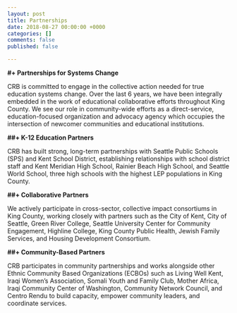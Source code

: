 ```yaml
---
layout: post
title: Partnerships
date: 2018-08-27 00:00:00 +0000
categories: []
comments: false
published: false

---
```

**#+ Partnerships for Systems Change**

CRB is committed to engage in the collective action needed for true education systems change. Over the last 6 years, we have been integrally embedded in the work of educational collaborative efforts throughout King County. We see our role in community-wide efforts as a direct-service, education-focused organization and advocacy agency which occupies the intersection of newcomer communities and educational institutions.

**##+ K-12 Education Partners**

CRB has built strong, long-term partnerships with Seattle Public Schools (SPS) and Kent School District, establishing relationships with school district staff and Kent Meridian High School, Rainier Beach High School, and Seattle World School, three high schools with the highest LEP populations in King County.

**##+ Collaborative Partners**

We actively participate in cross-sector, collective impact consortiums in King County, working closely with partners such as the City of Kent, City of Seattle, Green River College, Seattle University Center for Community Engagement, Highline College, King County Public Health, Jewish Family Services, and Housing Development Consortium.

**##+ Community-Based Partners**

CRB participates in community partnerships and works alongside other Ethnic Community Based Organizations (ECBOs) such as Living Well Kent, Iraqi Women’s Association, Somali Youth and Family Club, Mother Africa, Iraqi Community Center of Washington, Community Network Council, and Centro Rendu to build capacity, empower community leaders, and coordinate services.